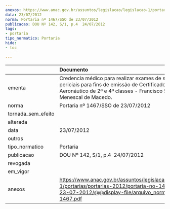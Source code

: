 ```yaml
---
anexos: https://www.anac.gov.br/assuntos/legislacao/legislacao-1/portarias/portarias-2012/portaria-no-1467-sso-de-23-07-2012/@@display-file/arquivo_norma/PA2012-1467.pdf
data: 23/07/2012
norma: Portaria nº 1467/SSO de 23/07/2012
publicacao: DOU Nº 142, S/1, p.4  24/07/2012
tags:
- portaria
tipo_normatico: Portaria
hide: 
- toc 
 
---
```


|                    | Documento                                                                                                                                                                 |
|:-------------------|:--------------------------------------------------------------------------------------------------------------------------------------------------------------------------|
| ementa             | Credencia médico para realizar exames de saúde periciais para fins de emissão de Certificado Médico Aeronáutico de 2ª e 4ª classes - Francisco Sérgio Menescal de Macedo. |
| norma              | Portaria nº 1467/SSO de 23/07/2012                                                                                                                                        |
| tornada_sem_efeito |                                                                                                                                                                           |
| alterada           |                                                                                                                                                                           |
| data               | 23/07/2012                                                                                                                                                                |
| outros             |                                                                                                                                                                           |
| tipo_normatico     | Portaria                                                                                                                                                                  |
| publicacao         | DOU Nº 142, S/1, p.4  24/07/2012                                                                                                                                          |
| revogada           |                                                                                                                                                                           |
| em_vigor           |                                                                                                                                                                           |
| anexos             | https://www.anac.gov.br/assuntos/legislacao/legislacao-1/portarias/portarias-2012/portaria-no-1467-sso-de-23-07-2012/@@display-file/arquivo_norma/PA2012-1467.pdf         |